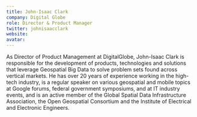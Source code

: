 ```yaml
---
title: John-Isaac Clark
company: Digital Globe
role: Director & Product Manager
twitter: johnisaacclark
website: 
avatar:
---
```

As Director of Product Management at DigitalGlobe, John-Isaac Clark is responsible for the development of products, technologies and solutions that leverage Geospatial Big Data to solve problem sets found across vertical markets. He has over 20 years of experience working in the high-tech industry, is a regular speaker on various geospatial and mobile topics at Google forums, federal government symposiums, and at IT industry events, and is an active member of the Global Spatial Data Infrastructure Association, the Open Geospatial Consortium and the Institute of Electrical and Electronic Engineers.

